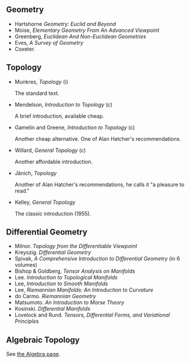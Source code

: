
## Geometry

- Hartshorne *Geometry: Euclid and Beyond*
- Moise, *Elementary Geometry From An Advanced Viewpoint*
- Greenberg, *Euclidean And Non-Euclidean Geometries*
- Eves, *A Survey of Geometry*
- Coxeter.

## Topology

- Munkres, *Topology* (i)

  The standard text.

- Mendelson, *Introduction to Topology* (c)

  A brief introduction, available cheap.

- Gamelin and Greene, *Introduction to Topology* (c)

  Another cheap alternative. One of Alan Hatcher's recommendations.

- Willard, *General Topology* (c)

  Another affordable introduction.

- Jänich, *Topology*

  Another of Alan Hatcher's recommendations, he calls it "a pleasure to read."

- Kelley, *General Topology*

  The classic introduction (1955).

## Differential Geometry

- Milnor. *Topology from the Differentiable Viewpoint*
- Kreyszig. *Differential Geometry*
- Spivak, *A Comprehensive Introduction to Differential Geometry* (in 6 volumes)
- Bishop & Goldberg, *Tensor Analysis on Manifolds*
- Lee. *Introduction to Topological Manifolds*
- Lee, *Introduction to Smooth Manifolds*
- Lee, *Riemannian Manifolds: An Introduction to Curvature*
- do Carmo. *Riemannian Geometry*
- Matsumoto. *An Introduction to Morse Theory*
- Kosinski. *Differential Manifolds*
- Lovelock and Rund. *Tensors, Differential Forms, and Variational Principles*

## Algebraic Topology

See [the Algebra page](Algebra.md#algebraic-topology).
